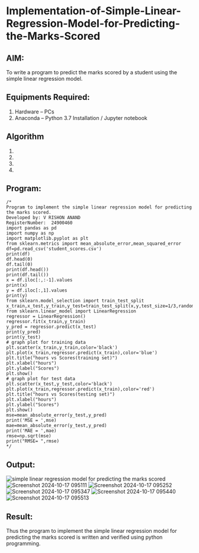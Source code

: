 # Implementation-of-Simple-Linear-Regression-Model-for-Predicting-the-Marks-Scored

## AIM:
To write a program to predict the marks scored by a student using the simple linear regression model.

## Equipments Required:
1. Hardware – PCs
2. Anaconda – Python 3.7 Installation / Jupyter notebook

## Algorithm
1. 
2. 
3. 
4. 

## Program:
```
/*
Program to implement the simple linear regression model for predicting the marks scored.
Developed by: V RISHON ANAND
RegisterNumber:  24900460
import pandas as pd
import numpy as np
import matplotlib.pyplot as plt
from sklearn.metrics import mean_absolute_error,mean_squared_error
df=pd.read_csv('student_scores.csv')
print(df)
df.head(0)
df.tail(0)
print(df.head())
print(df.tail())
x = df.iloc[:,:-1].values
print(x)
y = df.iloc[:,1].values
print(y)
from sklearn.model_selection import train_test_split
x_train,x_test,y_train,y_test=train_test_split(x,y,test_size=1/3,random_stat
from sklearn.linear_model import LinearRegression
regressor = LinearRegression()
regressor.fit(x_train,y_train)
y_pred = regressor.predict(x_test)
print(y_pred)
print(y_test)
# graph plot for training data
plt.scatter(x_train,y_train,color='black')
plt.plot(x_train,regressor.predict(x_train),color='blue')
plt.title("hours vs Scores(training set)")
plt.xlabel("hours")
plt.ylabel("Scores")
plt.show()
# graph plot for test data
plt.scatter(x_test,y_test,color='black')
plt.plot(x_train,regressor.predict(x_train),color='red')
plt.title("hours vs Scores(testing set)")
plt.xlabel("hours")
plt.ylabel("Scores")
plt.show()
mse=mean_absolute_error(y_test,y_pred)
print('MSE = ',mse)
mae=mean_absolute_error(y_test,y_pred)
print('MAE = ',mae)
rmse=np.sqrt(mse)
print("RMSE= ",rmse)
*/
```

## Output:
![simple linear regression model for predicting the marks scored](sam.png)
![Screenshot 2024-10-17 095111](https://github.com/user-attachments/assets/9abd028b-f568-4e53-82f1-5e6ab297b2fe)
![Screenshot 2024-10-17 095252](https://github.com/user-attachments/assets/6ddc0883-6e6c-43f2-8e01-eb3cb3d2737d)
![Screenshot 2024-10-17 095347](https://github.com/user-attachments/assets/0daaf3bb-e5fb-4357-9583-8ae9e689c599)
![Screenshot 2024-10-17 095440](https://github.com/user-attachments/assets/eca12131-9e9f-47fd-88bb-4ccbbd9e7f47)
![Screenshot 2024-10-17 095513](https://github.com/user-attachments/assets/b9a32432-6433-4a1b-9302-19d07281e61a)


## Result:
Thus the program to implement the simple linear regression model for predicting the marks scored is written and verified using python programming.
